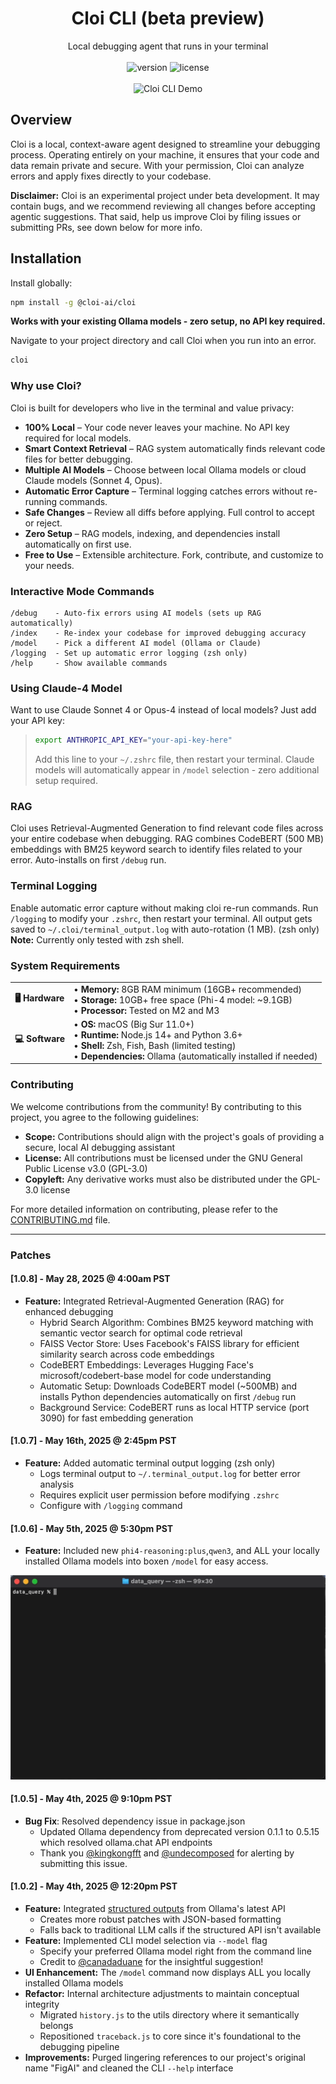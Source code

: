 # <div align="center">Cloi CLI (beta preview)</div>

<div align="center">Local debugging agent that runs in your terminal</div>
<br>
<div align="center">
  <img src="https://img.shields.io/badge/version-beta-yellow" alt="version" />
  <img src="https://img.shields.io/badge/license-GLP%203.0-green" alt="license" />
</div>
<br>
<div align="center"><img src="assets/1.0.8.mp4" alt="Cloi CLI Demo" /></div>

## Overview

Cloi is a local, context-aware agent designed to streamline your debugging process. Operating entirely on your machine, it ensures that your code and data remain private and secure. With your permission, Cloi can analyze errors and apply fixes directly to your codebase.

**Disclaimer:** Cloi is an experimental project under beta development. It may contain bugs, and we recommend reviewing all changes before accepting agentic suggestions. That said, help us improve Cloi by filing issues or submitting PRs, see down below for more info.

## Installation

Install globally: 

```bash
npm install -g @cloi-ai/cloi
```

**Works with your existing Ollama models - zero setup, no API key required.**

Navigate to your project directory and call Cloi when you run into an error.

```bash
cloi
```

### Why use Cloi?

Cloi is built for developers who live in the terminal and value privacy:

- **100% Local** – Your code never leaves your machine. No API key required for local models.
- **Smart Context Retrieval** – RAG system automatically finds relevant code files for better debugging.
- **Multiple AI Models** – Choose between local Ollama models or cloud Claude models (Sonnet 4, Opus).
- **Automatic Error Capture** – Terminal logging catches errors without re-running commands.
- **Safe Changes** – Review all diffs before applying. Full control to accept or reject.
- **Zero Setup** – RAG models, indexing, and dependencies install automatically on first use.
- **Free to Use** – Extensible architecture. Fork, contribute, and customize to your needs.

### Interactive Mode Commands
```
/debug    - Auto-fix errors using AI models (sets up RAG automatically)
/index    - Re-index your codebase for improved debugging accuracy
/model    - Pick a different AI model (Ollama or Claude)
/logging  - Set up automatic error logging (zsh only)
/help     - Show available commands
```

### Using Claude-4 Model

Want to use Claude Sonnet 4 or Opus-4 instead of local models? Just add your API key:
>
>```bash
>export ANTHROPIC_API_KEY="your-api-key-here"
>```
>
>Add this line to your `~/.zshrc` file, then restart your terminal. Claude models will automatically appear in `/model` selection - zero additional setup required.

### RAG

Cloi uses Retrieval-Augmented Generation to find relevant code files across your entire codebase when debugging. RAG combines CodeBERT (500 MB) embeddings with BM25 keyword search to identify files related to your error. Auto-installs on first `/debug` run.

### Terminal Logging

Enable automatic error capture without making cloi re-run commands. Run `/logging` to modify your `.zshrc`, then restart your terminal. All output gets saved to `~/.cloi/terminal_output.log` with auto-rotation (1 MB). (zsh only)
**Note:** Currently only tested with zsh shell.

### System Requirements

<table>
<tr>
  <td><b>🖥️ Hardware</b></td>
  <td>
    • <b>Memory:</b> 8GB RAM minimum (16GB+ recommended)<br>
    • <b>Storage:</b> 10GB+ free space (Phi-4 model: ~9.1GB)<br>
    • <b>Processor:</b> Tested on M2 and M3
  </td>
</tr>
<tr>
  <td><b>💻 Software</b></td>
  <td>
    • <b>OS:</b> macOS (Big Sur 11.0+)<br>
    • <b>Runtime:</b> Node.js 14+ and Python 3.6+<br>
    • <b>Shell:</b> Zsh, Fish, Bash (limited testing)<br>
    • <b>Dependencies:</b> Ollama (automatically installed if needed)
  </td>
</tr>
</table>

### Contributing

We welcome contributions from the community! By contributing to this project, you agree to the following guidelines:

- **Scope:** Contributions should align with the project's goals of providing a secure, local AI debugging assistant
- **License:** All contributions must be licensed under the GNU General Public License v3.0 (GPL-3.0)
- **Copyleft:** Any derivative works must also be distributed under the GPL-3.0 license

For more detailed information on contributing, please refer to the [CONTRIBUTING.md](CONTRIBUTING.md) file.

---

### Patches 

#### [1.0.8] - May 28, 2025 @ 4:00am PST
- **Feature:** Integrated Retrieval-Augmented Generation (RAG) for enhanced debugging
  - Hybrid Search Algorithm: Combines BM25 keyword matching with semantic vector search for optimal code retrieval
  - FAISS Vector Store: Uses Facebook's FAISS library for efficient similarity search across code embeddings
  - CodeBERT Embeddings: Leverages Hugging Face's microsoft/codebert-base model for code understanding
  - Automatic Setup: Downloads CodeBERT model (~500MB) and installs Python dependencies automatically on first `/debug` run
  - Background Service: CodeBERT runs as local HTTP service (port 3090) for fast embedding generation

#### [1.0.7] - May 16th, 2025 @ 2:45pm PST
- **Feature:** Added automatic terminal output logging (zsh only)
  - Logs terminal output to `~/.terminal_output.log` for better error analysis
  - Requires explicit user permission before modifying `.zshrc`
  - Configure with `/logging` command 

#### [1.0.6] - May 5th, 2025 @ 5:30pm PST
- **Feature:** Included new `phi4-reasoning:plus`,`qwen3`, and ALL your locally installed Ollama models into boxen `/model` for easy access.

<div align="center"><img src="assets/model.gif" alt="Cloi CLI Demo" width="600" /></div>

#### [1.0.5] - May 4th, 2025 @ 9:10pm PST

- **Bug Fix**: Resolved dependency issue in package.json
  - Updated Ollama dependency from deprecated version 0.1.1 to 0.5.15 which resolved ollama.chat API endpoints
  - Thank you [@kingkongfft](https://github.com/kingkongfft) and [@undecomposed](https://github.com/undecomposed) for alerting by submitting this issue. 

#### [1.0.2] - May 4th, 2025 @ 12:20pm PST

- **Feature:** Integrated [structured outputs](https://ollama.com/blog/structured-outputs) from Ollama's latest API
  - Creates more robust patches with JSON-based formatting
  - Falls back to traditional LLM calls if the structured API isn't available
- **Feature:** Implemented CLI model selection via `--model` flag
  - Specify your preferred Ollama model right from the command line
  - Credit to [@canadaduane](https://github.com/canadaduane) for the insightful suggestion!
- **UI Enhancement:** The `/model` command now displays ALL you locally installed Ollama models 
- **Refactor:** Internal architecture adjustments to maintain conceptual integrity
  - Migrated `history.js` to the utils directory where it semantically belongs
  - Repositioned `traceback.js` to core since it's foundational to the debugging pipeline
- **Improvements:** Purged lingering references to our project's original name "FigAI" and cleaned the CLI `--help` interface

